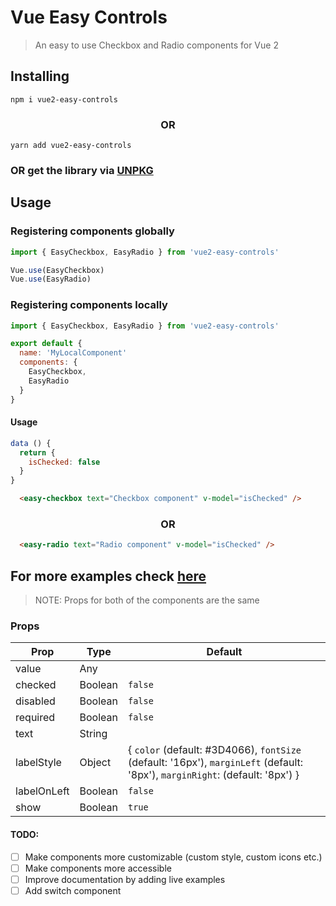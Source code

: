 # Vue Easy Controls

> An easy to use Checkbox and Radio components for Vue 2

## Installing

`npm i vue2-easy-controls`

### <center>OR<center/>

`yarn add vue2-easy-controls`

### OR get the library via [UNPKG](https://unpkg.com/vue2-easy-controls@1.0.4/dist/vue-easy-controls.min.js)

## Usage

### Registering components globally

```js
import { EasyCheckbox, EasyRadio } from 'vue2-easy-controls'

Vue.use(EasyCheckbox)
Vue.use(EasyRadio)
```

### Registering components locally

```js
import { EasyCheckbox, EasyRadio } from 'vue2-easy-controls'

export default {
  name: 'MyLocalComponent'
  components: {
    EasyCheckbox,
    EasyRadio
  }
}
```

#### Usage

```js
data () {
  return {
    isChecked: false
  }
}
```
```html
  <easy-checkbox text="Checkbox component" v-model="isChecked" />
```

### <center>OR<center/>

```html
  <easy-radio text="Radio component" v-model="isChecked" />
```

## For more examples check [here](https://github.com/umutbozdag/vue-easy-controls/blob/master/dev/serve.vue)


> NOTE: Props for both of the components are the same

### Props
Prop | Type | Default
------------ | ------------- | -------------
value | Any | 
checked | Boolean | `false`
disabled | Boolean | `false`
required | Boolean | `false`
text | String |
labelStyle | Object | {  `color` (default: #3D4066), `fontSize` (default: '16px'), `marginLeft` (default: '8px'), `marginRight`: (default: '8px') }
labelOnLeft | Boolean | `false`
show | Boolean | `true`

#### TODO:
  - [ ] Make components more customizable (custom style, custom icons etc.)
  - [ ] Make components more accessible
  - [ ] Improve documentation by adding live examples
  - [ ] Add switch component

